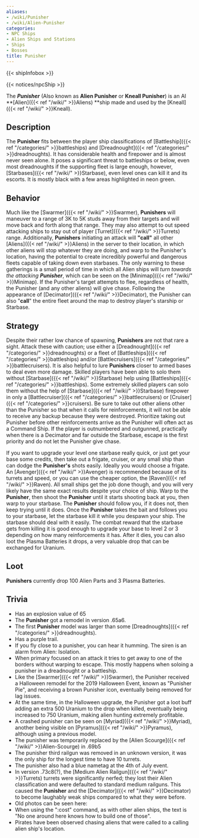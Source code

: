 ```yaml
---
aliases:
- /wiki/Punisher
- /wiki/Alien-Punisher
categories:
- NPC Ships
- Alien Ships and Stations
- Ships
- Bosses
title: Punisher
---  
```


{{< shipInfobox >}}   

{{< notices/npcShip >}} 

The **_Punisher_** (Also known as **Alien Punisher** or **Kneall Punisher**) is an AI **[Alien]({{< ref "/wiki/" >}}Aliens) **ship made and used by the [Kneall]({{< ref "/wiki/" >}}Kneall).

## Description

The **Punisher** fits between the player ship classifications of [Battleship]({{< ref "/categories/" >}}battleships) and [Dreadnought]({{< ref "/categories/" >}}dreadnoughts). It has considerable health and firepower and is almost never seen alone. It poses a significant threat to battleships or below, even most dreadnoughts if the supporting fleet is large enough, however, [Starbases]({{< ref "/wiki/" >}}Starbase), even level ones can kill it and its escorts. It is mostly black with a few areas highlighted in neon green.

## Behavior

Much like the [Swarmer]({{< ref "/wiki/" >}}Swarmer), **Punishers** will maneuver to a range of 3K to 5K studs away from their targets and will move back and forth along that range. They may also attempt to out speed attacking ships to stay out of player [Turret]({{< ref "/wiki/" >}}Turrets) range. Additionally, **Punishers** initiating an attack will **"call"** all other [Aliens]({{< ref "/wiki/" >}}Aliens) in the server to their location, in which other aliens will stop whatever they are doing, and warp to the Punisher's location, having the potential to create incredibly powerful and dangerous fleets capable of taking down even starbases. The only warning to these gatherings is a small period of time in which all Alien ships will *turn towards the attacking **Punisher***, which can be seen on the [Minimap]({{< ref "/wiki/" >}}Minimap). If the Punisher's target attempts to flee, regardless of health, the Punisher (and any other aliens) will give chase. Following the appearance of [Decimator]({{< ref "/wiki/" >}}Decimator), the Punisher can also "**call**" the entire fleet around the map to destroy player's starship or Starbase.

## Strategy

Despite their rather low chance of spawning, **Punishers** are not that rare a sight. Attack these with caution; use either a [Dreadnought]({{< ref "/categories/" >}}dreadnoughts) or a fleet of [Battleships]({{< ref "/categories/" >}}battleships) and/or [Battlecruisers]({{< ref "/categories/" >}}battlecruisers). It is also helpful to lure **Punishers** closer to armed bases to deal even more damage. Skilled players have been able to solo them without [Starbase]({{< ref "/wiki/" >}}Starbase) help using [Battleships]({{< ref "/categories/" >}}battleships). Some extremely skilled players can solo them without the help of [Starbase]({{< ref "/wiki/" >}}Starbase) firepower in only a [Battlecruiser]({{< ref "/categories/" >}}battlecruisers) or [Cruiser]({{< ref "/categories/" >}}cruisers). Be sure to take out other aliens other than the Punisher so that when it calls for reinforcements, it will not be able to receive any backup because they were destroyed. Prioritize taking out Punisher before other reinforcements arrive as the Punisher will often act as a Command Ship. If the player is outnumbered and outgunned, practically when there is a Decimator and far outside the Starbase, escape is the first priority and do not let the Punisher give chase.

If you want to upgrade your level one starbase really quick, or just get your base some credits, then take out a frigate, cruiser, or any small ship than can dodge the **Punisher's** shots easily. Ideally you would choose a frigate. An [Avenger]({{< ref "/wiki/" >}}Avenger) is recommended because of its turrets and speed, or you can use the cheaper option, the [Raven]({{< ref "/wiki/" >}}Raven). All small ships get the job done though, and you will very likely have the same exact results despite your choice of ship. Warp to the **Punisher**, then shoot the **Punisher** until it starts shooting back at you, then warp to your starbase. The **Punisher** should follow you, if it does not, then keep trying until it does. Once the **Punisher** takes the bait and follows you to your starbase, let the starbase kill it while you despawn your ship. The starbase should deal with it easily. The combat reward that the starbase gets from killing it is good enough to upgrade your base to level 2 or 3 depending on how many reinforcements it has. After it dies, you can also loot the Plasma Batteries it drops, a very valuable drop that can be exchanged for Uranium.

## Loot

**Punishers** currently drop 100 Alien Parts and 3 Plasma Batteries.

## Trivia

- Has an explosion value of 65
- The **Punisher** got a remodel in version .65a6.
- The first **Punisher** model was larger than some [Dreadnoughts]({{< ref "/categories/" >}}dreadnoughts).
- Has a purple trail.
- If you fly close to a punisher, you can hear it humming. The siren is an alarm from Alien: Isolation.
- When primary focused on an attack it tries to get away to one of the borders without warping to escape. This mostly happens when soloing a punisher in a dreadnought or a battleship.
- Like the [Swarmer]({{< ref "/wiki/" >}}Swarmer), the Punisher received a Halloween remodel for the 2019 Halloween Event, known as "Punisher Pie", and receiving a brown Punisher icon, eventually being removed for lag issues.
- At the same time, in the Halloween upgrade, the Punisher got a loot buff adding an extra 500 Uranium to the drop when killed, eventually being increased to 750 Uranium, making alien hunting extremely profitable.
- A crashed punisher can be seen on [Myriad]({{< ref "/wiki/" >}}Myriad), another being visible on [Pyramus]({{< ref "/wiki/" >}}Pyramus), although using a previous model.
- The punisher was temporarily replaced by the [Alien Scourge]({{< ref "/wiki/" >}}Alien-Scourge) in .69b5
- The punisher third railgun was removed in an unknown version, it was the only ship for the longest time to have 10 turrets.
- The punisher also had a blue nametag at the 4th of July event.
- In version .73c8(?), the [Medium Alien Railgun]({{< ref "/wiki/" >}}Turrets) turrets were significantly nerfed; they lost their Alien classification and were defaulted to standard medium railguns. This caused the **Punisher** and the [Decimator]({{< ref "/wiki/" >}}Decimator) to become laughably weak ships compared to what they were before.
- Old photos can be seen here:
- When using the ":cost" command, as with other alien ships, the text is "No one around here knows how to build one of those".
- Pirates have been observed chasing aliens that were called to a calling alien ship's location.